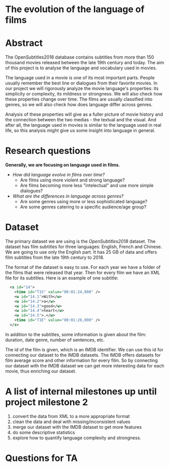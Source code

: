 # The evolution of the language of films

# Abstract
The OpenSubtitles2018 database contains subtitles from more than 150 thousand movies released between the late 19th century and today. The aim of this project is to analyse the language and vocabulary used in movies.

The language used in a movie is one of its most important parts. People usually remember the best line or dialogues from their favorite movies. In our project we will rigorously analyze the movie language's properties: its simplicity or complexity, its mildness or strongness. We will also check how these properties change over time. The films are usually classified into genres, so we will also check how does language differ across genres.

Analysis of these properties will give as a fuller picture of movie history and the connection between the two medias - the textual and the visual. And after all, the language used in movies is similar to the language used in real life, so this analysis might give us some insight into language in general.


# Research questions
__Generally, we are focusing on language used in films.__
* _How did language evolve in films over time?_ 
    * Are films using more violent and strong language?
    * Are films becoming more less "intelectual" and use more simple dialogues?
* _What are the differences in language across genres?_
    * Are some genres using more or less sophisticated language?
    * Are some genres catering to a specific audience/age group? 


# Dataset
The primary dataset we are using is the _OpenSubtitles2018_ dataset. The dataset has film subtitles for three languages: English, French and Chinese. We are going to use only the English part. It has 25 GB of data and offers film subtitles from the late 19th century to 2018. 

The format of the dataset is easy to use. For each year we have a folder of the films that were released that year. Then for every film we have an XML file for its subtitles. Here is an example of one subtitle:

```xml
  <s id="14">
    <time id="T1S" value="00:01:24,000" />
    <w id="14.1">With</w>
    <w id="14.2">a</w>
    <w id="14.3">good</w>
    <w id="14.4">heart</w>
    <w id="14.5">.</w>
    <time id="T1E" value="00:01:26,000" />
  </s>
```
In addition to the subtitles, some information is given about the film: duration, date genre, number of sentences, etc.

The id of the film is given, which is an IMDB identifier. We can use this id for connecting our dataset to the IMDB datasets. The IMDB offers datasets for film average score and other information for every film. So by connecting our dataset with the IMDB dataset we can get more interesting data for each movie, thus enriching our dataset.  

# A list of internal milestones up until project milestone 2
1. convert the data from XML to a more appropriate format
2. clean the data and deal with missing/inconsistent values
3. merge our dataset with the IMDB dataset to get more features
4. do some descriptive statistics
5. explore how to quantify language complexity and strongness.

# Questions for TA
